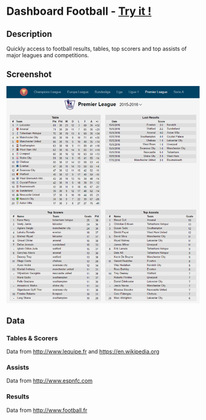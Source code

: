 # Dashboard Football - <a href="http://dashboardfootball.com">Try it !</a>

## Description

Quickly access to football results, tables, top scorers and top assists of major leagues and competitions.

## Screenshot

![alt tag](https://raw.githubusercontent.com/Softcadbury/EPortfolio/master/EPortfolio/Content/Images/preview/football-dashboard.png)

## Data

### Tables & Scorers
Data from http://www.lequipe.fr and https://en.wikipedia.org

### Assists
Data from http://www.espnfc.com

### Results
Data from http://www.football.fr
